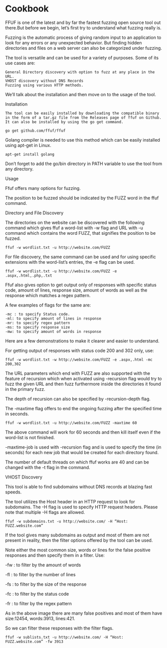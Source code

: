 # Cookbook

FFUF is one of the latest and by far the fastest fuzzing open source tool out there.But before we begin, let’s first try to understand what fuzzing really is.

Fuzzing is the automatic process of giving random input to an application to look for any errors or any unexpected behavior. But finding hidden directories and files on a web server can also be categorized under fuzzing.

The tool is versatile and can be used for a variety of purposes. Some of its use cases are:

    General Directory discovery with option to fuzz at any place in the URL.
    VHOST discovery without DNS Records
    Fuzzing using various HTTP methods.

We’ll talk about the installation and then move on to the usage of the tool.

Installation

    The tool can be easily installed by downloading the compatible binary in the form of a tar.gz file from the Releases page of ffuf on Github.
    It can also be installed by using the go get command.

    go get github.com/ffuf/ffuf

Golang compiler is needed to use this method which can be easily installed using apt-get in Linux.

    apt-get install golang

Don’t forget to add the go/bin directory in PATH variable to use the tool from any directory.

Usage

Ffuf offers many options for fuzzing.

The position to be fuzzed should be indicated by the FUZZ word in the ffuf command.

Directory and File Discovery

The directories on the website can be discovered with the following command which gives ffuf a word-list with -w flag and URL with -u command which contains the word FUZZ, that signifies the position to be fuzzed.

    ffuf -w wordlist.txt -u http://website.com/FUZZ

For file discovery, the same command can be used and for using specific extensions with the word-list’s entries, the -e flag can be used.

    ffuf -w wordlist.txt -u http://website.com/FUZZ -e .aspx,.html,.php,.txt

Ffuf also gives option to get output only of responses with specific status code, amount of lines, response size, amount of words as well as the response which matches a regex pattern.

A few examples of flags for the same are:

    -mc : to specify Status code.
    -ml: to specify amount of lines in response
    -mr: to specify regex pattern
    -ms: to specify response size
    -mw: to specify amount of words in response

Here are a few demonstrations to make it clearer and easier to understand.

For getting output of responses with status code 200 and 302 only, use:

    ffuf -w wordlist.txt -w http://website.com/FUZZ -e .aspx,.html -mc 200,302

The URL parameters which end with FUZZ are also supported with the feature of recursion which when activated using -recursion flag would try to fuzz the given URL and then fuzz furthermore inside the directories it found in the primary fuzz.

The depth of recursion can also be specified by -recursion-depth flag.

The -maxtime flag offers to end the ongoing fuzzing after the specified time in seconds.

    ffuf -w wordlist.txt -u http://website.com/FUZZ -maxtime 60

The above command will work for 60 seconds and then kill itself even if the word-list is not finished.

-maxtime-job is used with -recursion flag and is used to specify the time (in seconds) for each new job that would be created for each directory found.

The number of default threads on which ffuf works are 40 and can be changed with the -t flag in the command.

VHOST Discovery

This tool is able to find subdomains without DNS records at blazing fast speeds.

The tool utilizes the Host header in an HTTP request to look for subdomains. The -H flag is used to specify HTTP request headers. Please note that multiple -H flags are allowed.

    ffuf -w subdomains.txt -u http://website.com/ -H “Host: FUZZ.website.com”

If the tool gives many subdomains as output and most of them are not present in reality, then the filter options offered by the tool can be used.

Note either the most common size, words or lines for the false positive responses and then specify them in a filter. Use:

-fw : to filter by the amount of words

-fl : to filter by the number of lines

-fs : to filter by the size of the response

-fc : to filter by the status code

-fr : to filter by the regex pattern

As in the above image there are many false positives and most of them have size:12454, words:3913, lines:421.

So we can filter these responses with the filter flags.

    ffuf -w sublists.txt -u http://website.com/ -H “Host: FUZZ.website.com” -fw 3913


